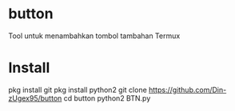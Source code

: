 # button
Tool untuk menambahkan tombol tambahan Termux
# Install
pkg install git
pkg install python2
git clone https://github.com/Din-zUgex95/button
cd button
python2 BTN.py
